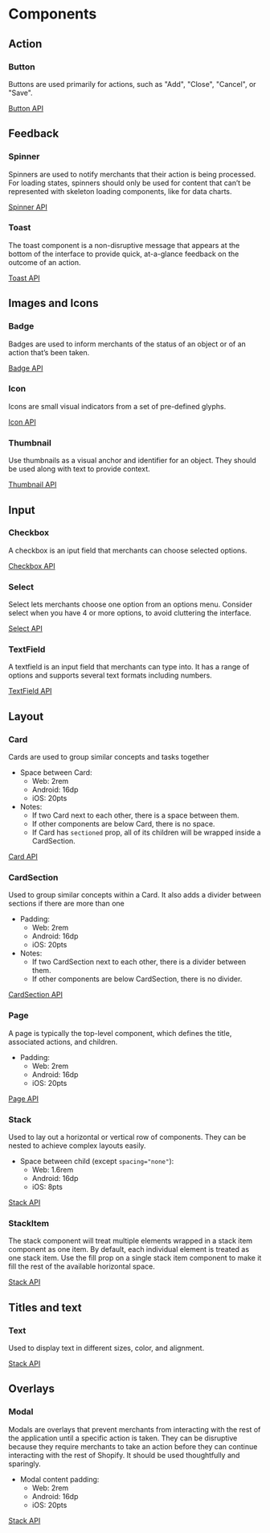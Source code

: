 # Components


## Action

### Button
Buttons are used primarily for actions, such as "Add", "Close", "Cancel", or "Save". 

[Button API](../packages/app-extensions-polaris-components/src/client/core/components/Button.ts)


## Feedback

### Spinner
Spinners are used to notify merchants that their action is being processed. For loading states, spinners should only be used for content that can’t be represented with skeleton loading components, like for data charts.

[Spinner API](../packages/app-extensions-polaris-components/src/client/core/components/Spinner.ts)

### Toast
The toast component is a non-disruptive message that appears at the bottom of the interface to provide quick, at-a-glance feedback on the outcome of an action.

[Toast API](../packages/app-extensions-polaris-components/src/client/core/components/Toast.ts)


## Images and Icons

### Badge
Badges are used to inform merchants of the status of an object or of an action that’s been taken.

[Badge API](../packages/app-extensions-polaris-components/src/client/core/components/Badge.ts)

### Icon
Icons are small visual indicators from a set of pre-defined glyphs. 

[Icon API](../packages/app-extensions-polaris-components/src/client/core/components/Icon.ts)

### Thumbnail
Use thumbnails as a visual anchor and identifier for an object. They should be used along with text to provide context.

[Thumbnail API](../packages/app-extensions-polaris-components/src/client/core/components/Thumbnail.ts)


## Input

### Checkbox
A checkbox is an iput field that merchants can choose selected options.

[Checkbox API](../packages/app-extensions-polaris-components/src/client/core/components/Checkbox.ts)

### Select
Select lets merchants choose one option from an options menu. Consider select when you have 4 or more options, to avoid cluttering the interface.

[Select API](../packages/app-extensions-polaris-components/src/client/core/components/Select.ts)

### TextField
A textfield is an input field that merchants can type into. It has a range of options and supports several text formats including numbers.

[TextField API](../packages/app-extensions-polaris-components/src/client/core/components/TextField.ts)


## Layout

### Card
Cards are used to group similar concepts and tasks together

* Space between Card:
  * Web: 2rem
  * Android: 16dp
  * iOS: 20pts
* Notes:
  * If two Card next to each other, there is a space between them.
  * If other components are below Card, there is no space.
  * If Card has `sectioned` prop, all of its children will be wrapped inside a CardSection.

[Card API](../packages/app-extensions-polaris-components/src/client/core/components/Card.ts)

### CardSection
Used to group similar concepts within a Card. It also adds a divider between sections if there are more than one

* Padding: 
  * Web: 2rem
  * Android: 16dp
  * iOS: 20pts
* Notes:
  * If two CardSection next to each other, there is a divider between them.
  * If other components are below CardSection, there is no divider.

[CardSection API](../packages/app-extensions-polaris-components/src/client/core/components/CardSection.ts)

### Page
A page is typically the top-level component, which defines the title, associated actions, and children.

* Padding: 
  * Web: 2rem
  * Android: 16dp
  * iOS: 20pts

[Page API](../packages/app-extensions-polaris-components/src/client/core/components/Page.ts)

### Stack
Used to lay out a horizontal or vertical row of components. They can be nested to achieve complex layouts easily.

* Space between child (except `spacing="none"`): 
  * Web: 1.6rem
  * Android: 16dp
  * iOS: 8pts

[Stack API](../packages/app-extensions-polaris-components/src/client/core/components/Stack.ts)

### StackItem
The stack component will treat multiple elements wrapped in a stack item component as one item. By default, each individual element is treated as one stack item. Use the fill prop on a single stack item component to make it fill the rest of the available horizontal space.

[Stack API](../packages/app-extensions-polaris-components/src/client/core/components/StackItem.ts)


## Titles and text

### Text
Used to display text in different sizes, color, and alignment.

[Stack API](../packages/app-extensions-polaris-components/src/client/core/components/Text.ts)


## Overlays

### Modal
Modals are overlays that prevent merchants from interacting with the rest of the application until a specific action is taken. They can be disruptive because they require merchants to take an action before they can continue interacting with the rest of Shopify. It should be used thoughtfully and sparingly.

* Modal content padding: 
  * Web: 2rem
  * Android: 16dp
  * iOS: 20pts

[Stack API](../packages/app-extensions-polaris-components/src/client/core/components/Modal.ts)